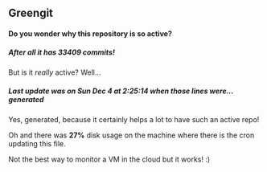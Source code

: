 ## Greengit

#### Do you wonder why this repository is so active?

##### After all it has 33409 commits!

But is it *really* active? Well...

##### Last update was on Sun Dec 4 at 2:25:14 when those lines were... generated

Yes, generated, because it certainly helps a lot to have such an active repo!

Oh and there was **27%** disk usage on the machine
where there is the cron updating this file.

Not the best way to monitor a VM in the cloud but it works! :)
